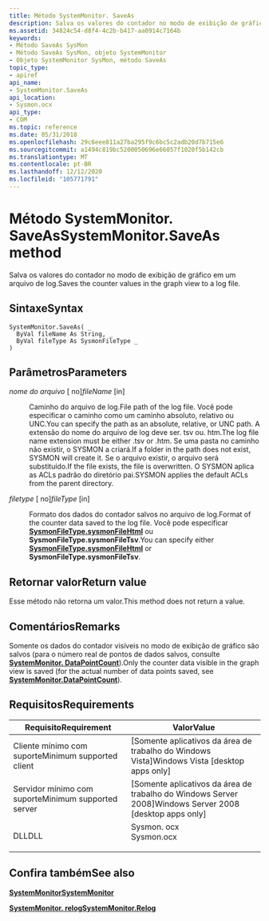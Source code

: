 ```yaml
---
title: Método SystemMonitor. SaveAs
description: Salva os valores do contador no modo de exibição de gráfico em um arquivo de log.
ms.assetid: 34824c54-d8f4-4c2b-b417-aa0914c7164b
keywords:
- Método SaveAs SysMon
- Método SaveAs SysMon, objeto SystemMonitor
- Objeto SystemMonitor SysMon, método SaveAs
topic_type:
- apiref
api_name:
- SystemMonitor.SaveAs
api_location:
- Sysmon.ocx
api_type:
- COM
ms.topic: reference
ms.date: 05/31/2018
ms.openlocfilehash: 29c6eee811a27ba295f9c6bc5c2adb20d7b715e6
ms.sourcegitcommit: a1494c819bc5200050696e66057f1020f5b142cb
ms.translationtype: MT
ms.contentlocale: pt-BR
ms.lasthandoff: 12/12/2020
ms.locfileid: "105771791"
---
```

# <a name="systemmonitorsaveas-method"></a><span data-ttu-id="3946f-106">Método SystemMonitor. SaveAs</span><span class="sxs-lookup"><span data-stu-id="3946f-106">SystemMonitor.SaveAs method</span></span>

<span data-ttu-id="3946f-107">Salva os valores do contador no modo de exibição de gráfico em um arquivo de log.</span><span class="sxs-lookup"><span data-stu-id="3946f-107">Saves the counter values in the graph view to a log file.</span></span>

## <a name="syntax"></a><span data-ttu-id="3946f-108">Sintaxe</span><span class="sxs-lookup"><span data-stu-id="3946f-108">Syntax</span></span>


```VB
SystemMonitor.SaveAs( _
  ByVal fileName As String, _
  ByVal fileType As SysmonFileType _
)
```



## <a name="parameters"></a><span data-ttu-id="3946f-109">Parâmetros</span><span class="sxs-lookup"><span data-stu-id="3946f-109">Parameters</span></span>

<dl> <dt>

<span data-ttu-id="3946f-110">*nome do arquivo* \[ no\]</span><span class="sxs-lookup"><span data-stu-id="3946f-110">*fileName* \[in\]</span></span>
</dt> <dd>

<span data-ttu-id="3946f-111">Caminho do arquivo de log.</span><span class="sxs-lookup"><span data-stu-id="3946f-111">File path of the log file.</span></span> <span data-ttu-id="3946f-112">Você pode especificar o caminho como um caminho absoluto, relativo ou UNC.</span><span class="sxs-lookup"><span data-stu-id="3946f-112">You can specify the path as an absolute, relative, or UNC path.</span></span> <span data-ttu-id="3946f-113">A extensão do nome do arquivo de log deve ser. tsv ou. htm.</span><span class="sxs-lookup"><span data-stu-id="3946f-113">The log file name extension must be either .tsv or .htm.</span></span> <span data-ttu-id="3946f-114">Se uma pasta no caminho não existir, o SYSMON a criará.</span><span class="sxs-lookup"><span data-stu-id="3946f-114">If a folder in the path does not exist, SYSMON will create it.</span></span> <span data-ttu-id="3946f-115">Se o arquivo existir, o arquivo será substituído.</span><span class="sxs-lookup"><span data-stu-id="3946f-115">If the file exists, the file is overwritten.</span></span> <span data-ttu-id="3946f-116">O SYSMON aplica as ACLs padrão do diretório pai.</span><span class="sxs-lookup"><span data-stu-id="3946f-116">SYSMON applies the default ACLs from the parent directory.</span></span>

</dd> <dt>

<span data-ttu-id="3946f-117">*filetype* \[ no\]</span><span class="sxs-lookup"><span data-stu-id="3946f-117">*fileType* \[in\]</span></span>
</dt> <dd>

<span data-ttu-id="3946f-118">Formato dos dados do contador salvos no arquivo de log.</span><span class="sxs-lookup"><span data-stu-id="3946f-118">Format of the counter data saved to the log file.</span></span> <span data-ttu-id="3946f-119">Você pode especificar [**SysmonFileType.sysmonFileHtml**](/windows/win32/api/isysmon/ne-isysmon-sysmonfiletype) ou **SysmonFileType.sysmonFileTsv**.</span><span class="sxs-lookup"><span data-stu-id="3946f-119">You can specify either [**SysmonFileType.sysmonFileHtml**](/windows/win32/api/isysmon/ne-isysmon-sysmonfiletype) or **SysmonFileType.sysmonFileTsv**.</span></span>

</dd> </dl>

## <a name="return-value"></a><span data-ttu-id="3946f-120">Retornar valor</span><span class="sxs-lookup"><span data-stu-id="3946f-120">Return value</span></span>

<span data-ttu-id="3946f-121">Esse método não retorna um valor.</span><span class="sxs-lookup"><span data-stu-id="3946f-121">This method does not return a value.</span></span>

## <a name="remarks"></a><span data-ttu-id="3946f-122">Comentários</span><span class="sxs-lookup"><span data-stu-id="3946f-122">Remarks</span></span>

<span data-ttu-id="3946f-123">Somente os dados do contador visíveis no modo de exibição de gráfico são salvos (para o número real de pontos de dados salvos, consulte [**SystemMonitor. DataPointCount**](systemmonitor-datapointcount.md)).</span><span class="sxs-lookup"><span data-stu-id="3946f-123">Only the counter data visible in the graph view is saved (for the actual number of data points saved, see [**SystemMonitor.DataPointCount**](systemmonitor-datapointcount.md)).</span></span>

## <a name="requirements"></a><span data-ttu-id="3946f-124">Requisitos</span><span class="sxs-lookup"><span data-stu-id="3946f-124">Requirements</span></span>



| <span data-ttu-id="3946f-125">Requisito</span><span class="sxs-lookup"><span data-stu-id="3946f-125">Requirement</span></span> | <span data-ttu-id="3946f-126">Valor</span><span class="sxs-lookup"><span data-stu-id="3946f-126">Value</span></span> |
|-------------------------------------|---------------------------------------------------------------------------------------|
| <span data-ttu-id="3946f-127">Cliente mínimo com suporte</span><span class="sxs-lookup"><span data-stu-id="3946f-127">Minimum supported client</span></span><br/> | <span data-ttu-id="3946f-128">\[Somente aplicativos da área de trabalho do Windows Vista\]</span><span class="sxs-lookup"><span data-stu-id="3946f-128">Windows Vista \[desktop apps only\]</span></span><br/>                                        |
| <span data-ttu-id="3946f-129">Servidor mínimo com suporte</span><span class="sxs-lookup"><span data-stu-id="3946f-129">Minimum supported server</span></span><br/> | <span data-ttu-id="3946f-130">\[Somente aplicativos da área de trabalho do Windows Server 2008\]</span><span class="sxs-lookup"><span data-stu-id="3946f-130">Windows Server 2008 \[desktop apps only\]</span></span><br/>                                  |
| <span data-ttu-id="3946f-131">DLL</span><span class="sxs-lookup"><span data-stu-id="3946f-131">DLL</span></span><br/>                      | <dl> <span data-ttu-id="3946f-132"><dt>Sysmon. ocx</dt></span><span class="sxs-lookup"><span data-stu-id="3946f-132"><dt>Sysmon.ocx</dt></span></span> </dl> |



## <a name="see-also"></a><span data-ttu-id="3946f-133">Confira também</span><span class="sxs-lookup"><span data-stu-id="3946f-133">See also</span></span>

<dl> <dt>

[<span data-ttu-id="3946f-134">**SystemMonitor**</span><span class="sxs-lookup"><span data-stu-id="3946f-134">**SystemMonitor**</span></span>](systemmonitor.md)
</dt> <dt>

[<span data-ttu-id="3946f-135">**SystemMonitor. relog**</span><span class="sxs-lookup"><span data-stu-id="3946f-135">**SystemMonitor.Relog**</span></span>](systemmonitor-relog.md)
</dt> </dl>

 

 





